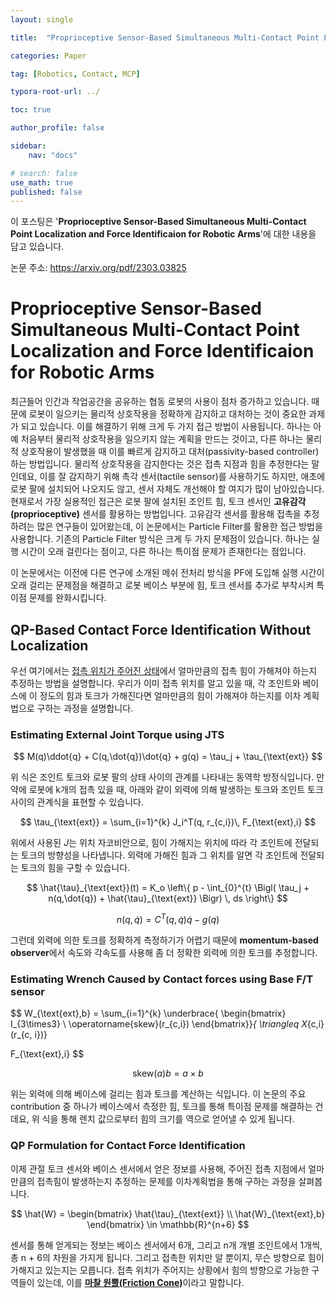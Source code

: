 ```yaml
---
layout: single

title:  "Proprioceptive Sensor-Based Simultaneous Multi-Contact Point Localization and Force Identificaion for Robotic Arms"

categories: Paper

tag: [Robotics, Contact, MCP]

typora-root-url: ../

toc: true

author_profile: false

sidebar:
    nav: "docs"

# search: false
use_math: true
published: false
---
```






이 포스팅은 '**Proprioceptive Sensor-Based Simultaneous Multi-Contact Point Localization and Force Identificaion for Robotic Arms**'에 대한 내용을 담고 있습니다.



논문 주소: <https://arxiv.org/pdf/2303.03825>









# Proprioceptive Sensor-Based Simultaneous Multi-Contact Point Localization and Force Identificaion for Robotic Arms

최근들어 인간과 작업공간을 공유하는 협동 로봇의 사용이 점차 증가하고 있습니다. 때문에 로봇이 일으키는 물리적 상호작용을 정확하게 감지하고 대처하는 것이 중요한 과제가 되고 있습니다. 이를 해결하기 위해 크게 두 가지 접근 방법이 사용됩니다. 하나는 아예 처음부터 물리적 상호작용을 일으키지 않는 계획을 만드는 것이고, 다른 하나는 물리적 상호작용이 발생했을 때 이를 빠르게 감지하고 대처(passivity-based controller)하는 방법입니다. 물리적 상호작용을 감지한다는 것은 접촉 지점과 힘을 추정한다는 말인데요, 이를 잘 감지하기 위해 촉각 센서(tactile sensor)를 사용하기도 하지만, 애초에 로봇 팔에 설치되어 나오지도 않고, 센서 자체도 개선해야 할 여지가 많이 남아있습니다. 현재로서 가장 실용적인 접근은 로봇 팔에 설치된 조인트 힘, 토크 센서인 **고유감각(proprioceptive)** 센서를 활용하는 방법입니다. 고유감각 센서를 활용해 접촉을 추정하려는 많은 연구들이 있어왔는데, 이 논문에서는 Particle Filter를 활용한 접근 방법을 사용합니다. 기존의 Particle Filter 방식은 크게 두 가지 문제점이 있습니다. 하나는 실행 시간이 오래 걸린다는 점이고, 다른 하나는 특이점 문제가 존재한다는 점입니다.

이 논문에서는 이전에 다른 연구에 소개된 메쉬 전처리 방식을 PF에 도입해 실행 시간이 오래 걸리는 문제점을 해결하고 로봇 베이스 부분에 힘, 토크 센서를 추가로 부착시켜 특이점 문제를 완화시킵니다. 







## QP-Based Contact Force Identification Without Localization

우선 여기에서는 <u>접촉 위치가 주어진 상태</u>에서 얼마만큼의 접촉 힘이 가해져야 하는지 추정하는 방법을 설명합니다. 우리가 이미 접촉 위치를 알고 있을 때, 각 조인트와 베이스에 이 정도의 힘과 토크가 가해진다면 얼마만큼의 힘이 가해져야 하는지를 이차 계획법으로 구하는 과정을 설명합니다.





### Estimating External Joint Torque using JTS


$$
M(q)\ddot{q} + C(q,\dot{q})\dot{q} + g(q) = \tau_j + \tau_{\text{ext}}
$$


위 식은 조인트 토크와 로봇 팔의 상태 사이의 관계를 나타내는 동역학 방정식입니다. 만약에 로봇에 k개의 접촉 있을 때, 아래와 같이 외력에 의해 발생하는 토크와 조인트 토크 사이의 관계식을 표현할 수 있습니다.


$$
\tau_{\text{ext}} = \sum_{i=1}^{k} J_i^T(q, r_{c,i})\, F_{\text{ext},i}
$$



위에서 사용된 $J$는 위치 자코비안으로, 힘이 가해지는 위치에 따라 각 조인트에 전달되는 토크의 방향성을 나타냅니다. 외력에 가해진 힘과 그 위치를 알면 각 조인트에 전달되는 토크의 힘을 구할 수 있습니다.


$$
\hat{\tau}_{\text{ext}}(t) = K_o \left\{ p - \int_{0}^{t} \Bigl( \tau_j + n(q,\dot{q}) + \hat{\tau}_{\text{ext}} \Bigr) \, ds \right\}
$$

$$
n(q, \dot q) = C^T(q, \dot q)\dot q - g(q)
$$



그런데 외력에 의한 토크를 정확하게 측정하기가 어렵기 때문에 **momentum-based observer**에서 속도와 각속도를 사용해 좀 더 정확한 외력에 의한 토크를 추정합니다.





### Estimating Wrench Caused by Contact forces using Base F/T sensor


$$
W_{\text{ext},b} = \sum_{i=1}^{k} 
\underbrace{
\begin{bmatrix} I_{3\times3} \\ \operatorname{skew}(r_{c,i}) \end{bmatrix}}_{ \triangleq X_{c,i}(r_{c, i})}

 F_{\text{ext},i}
$$

$$
\text{skew}(a)b = a \times b
$$



위는 외력에 의해 베이스에 걸리는 힘과 토크를 계산하는 식입니다. 이 논문의 주요 contribution 중 하나가 베이스에서 측정한 힘, 토크를 통해 특이점 문제를 해결하는 건데요, 위 식을 통해 렌치 값으로부터 힘의 크기를 역으로 얻어낼 수 있게 됩니다.





### QP Formulation for Contact Force Identification 

이제 관절 토크 센서와 베이스 센서에서 얻은 정보를 사용해, 주어진 접촉 지점에서 얼마만큼의 접촉힘이 발생하는지 추정하는 문제를 이차계획법을 통해 구하는 과정을 살펴봅니다.


$$
\hat{W} = \begin{bmatrix} \hat{\tau}_{\text{ext}} \\ \hat{W}_{\text{ext},b} \end{bmatrix} \in \mathbb{R}^{n+6}
$$

센서를 통해 얻게되는 정보는 베이스 센서에서 6개, 그리고 n개 개별 조인트에서 1개씩, 총 n + 6의 차원을 가지게 됩니다. 그리고 접촉한 위치만 알 뿐이지, 무슨 방향으로 힘이 가해지고 있는지는 모릅니다. 접촉 위치가 주어지는 상황에서 힘의 방향으로 가능한 구역들이 있는데, 이를 [**마찰 원뿔(Friction Cone)**](https://lsm107.github.io/paper/Paper_CDM/#optimization-based-contact-point-localization)이라고 말합니다.





























































































































